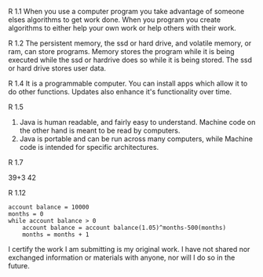 R 1.1 When you use a computer program you take advantage of someone elses algorithms to get work done. When you program you create algorithms to either help your own work  or help others with their work.

R 1.2 The persistent memory, the ssd or hard drive, and volatile memory, or ram, can store programs. Memory stores the program while it is being executed while the ssd or hardrive does so while it is being stored. The ssd or hard drive stores user data.

R 1.4 It is a programmable computer. You can install apps which allow it to do other functions. Updates also enhance it's functionality over time.

R 1.5 
1. Java is human readable, and fairly easy to understand. Machine code on the other hand is meant to be read by computers. 
2. Java is portable and can be run across many computers, while Machine code is intended for specific architectures. 

R 1.7

39+3
42

R 1.12

	account balance = 10000
	months = 0
	while account balance > 0
		account balance = account balance(1.05)^months-500(months)
		months = months + 1
	
	
I certify the work I am submitting is my original work. I have not shared nor exchanged information or materials with anyone, nor will I do so in the future.